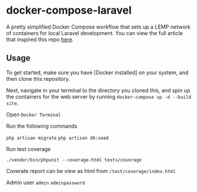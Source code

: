 # docker-compose-laravel
A pretty simplified Docker Compose workflow that sets up a LEMP network of containers for local Laravel development. You can view the full article that inspired this repo [here](https://dev.to/aschmelyun/the-beauty-of-docker-for-local-laravel-development-13c0).


## Usage

To get started, make sure you have [Docker installed] on your system, and then clone this repository.

Next, navigate in your terminal to the directory you cloned this, and spin up the containers for the web server by running `docker-compose up -d --build site`.

Open `Docker Terminal`

Run the following commands

`php artisan migrate`
`php artisan db:seed`

Run test coverage

`./vendor/bin/phpunit --coverage-html tests/coverage`

Coverate report can be view as html from `/test/coverage/index.html`

Admin user
`admin`
`adminpassword`
